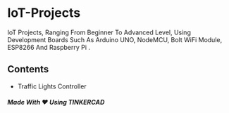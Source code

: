 # IoT-Projects
IoT Projects, Ranging From Beginner To Advanced Level, Using Development Boards Such As Arduino UNO, NodeMCU, Bolt WiFi Module, ESP8266 And Raspberry Pi .

## Contents
- Traffic Lights Controller

##### Made With :heart: Using TINKERCAD
